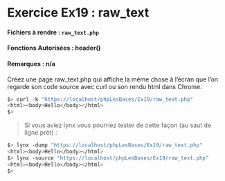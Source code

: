 # Exercice Ex19 : raw_text
#### Fichiers à rendre : `raw_text.php`
#### Fonctions Autorisées : header()
#### Remarques : n/a

Créez une page raw_text.php qui affiche la même chose à l’écran que l’on regarde son code source avec curl ou son rendu html dans Chrome.

```bash
$> curl -k "https://localhost/phpLesBases/Ex19/raw_text.php"
<html><body>Hello</body></html>
$>
```

>Si vous aviez lynx vous pourriez tester de cette façon (au saut de ligne prêt) :
```bash
$> lynx -dump "https://localhost/phpLesBases/Ex19/raw_text.php"
<html><body>Hello</body></html>
$> lynx -source "https://localhost/phpLesBases/Ex19/raw_text.php"
<html><body>Hello</body></html>
$>
```
